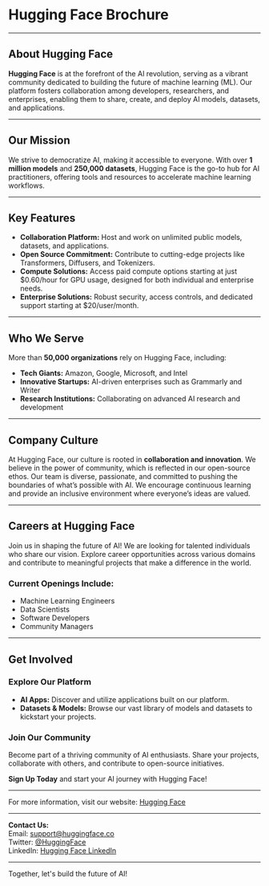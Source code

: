 # Hugging Face Brochure

---

## About Hugging Face

**Hugging Face** is at the forefront of the AI revolution, serving as a vibrant community dedicated to building the future of machine learning (ML). Our platform fosters collaboration among developers, researchers, and enterprises, enabling them to share, create, and deploy AI models, datasets, and applications.

---

## Our Mission

We strive to democratize AI, making it accessible to everyone. With over **1 million models** and **250,000 datasets**, Hugging Face is the go-to hub for AI practitioners, offering tools and resources to accelerate machine learning workflows.

---

## Key Features

- **Collaboration Platform:** Host and work on unlimited public models, datasets, and applications.
- **Open Source Commitment:** Contribute to cutting-edge projects like Transformers, Diffusers, and Tokenizers.
- **Compute Solutions:** Access paid compute options starting at just $0.60/hour for GPU usage, designed for both individual and enterprise needs.
- **Enterprise Solutions:** Robust security, access controls, and dedicated support starting at $20/user/month.

---

## Who We Serve

More than **50,000 organizations** rely on Hugging Face, including:

- **Tech Giants:** Amazon, Google, Microsoft, and Intel
- **Innovative Startups:** AI-driven enterprises such as Grammarly and Writer
- **Research Institutions:** Collaborating on advanced AI research and development

---

## Company Culture

At Hugging Face, our culture is rooted in **collaboration and innovation**. We believe in the power of community, which is reflected in our open-source ethos. Our team is diverse, passionate, and committed to pushing the boundaries of what’s possible with AI. We encourage continuous learning and provide an inclusive environment where everyone’s ideas are valued.

---

## Careers at Hugging Face

Join us in shaping the future of AI! We are looking for talented individuals who share our vision. Explore career opportunities across various domains and contribute to meaningful projects that make a difference in the world. 

### Current Openings Include:
- Machine Learning Engineers
- Data Scientists
- Software Developers
- Community Managers

---

## Get Involved

### Explore Our Platform
- **AI Apps:** Discover and utilize applications built on our platform.
- **Datasets & Models:** Browse our vast library of models and datasets to kickstart your projects.

### Join Our Community
Become part of a thriving community of AI enthusiasts. Share your projects, collaborate with others, and contribute to open-source initiatives.

**Sign Up Today** and start your AI journey with Hugging Face!

---

For more information, visit our website: [Hugging Face](https://huggingface.co)

--- 

**Contact Us:**  
Email: support@huggingface.co  
Twitter: [@HuggingFace](https://twitter.com/huggingface)  
LinkedIn: [Hugging Face LinkedIn](https://linkedin.com/company/huggingface)  

---

Together, let's build the future of AI!